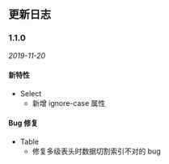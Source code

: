 ## 更新日志

### 1.1.0

*2019-11-20*

#### 新特性

- Select
  - 新增 ignore-case 属性

#### Bug 修复

- Table
  - 修复多级表头时数据切割索引不对的 bug
